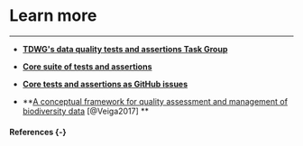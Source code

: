 # Learn more

***

* **<a href="https://www.tdwg.org/community/bdq/tg-2/" target="_blank">TDWG's data quality tests and assertions Task Group</a>**

* **<a href="https://docs.google.com/spreadsheets/d/1uwnUtcMSe88AytUt_mSepeLTz54tMvV9llO2pBnObhE" target="_blank">Core suite of tests and assertions</a>**

* **<a href="https://github.com/tdwg/bdq/projects/2" target="_blank">Core tests and assertions as GitHub issues</a>**

* **<a href="https://journals.plos.org/plosone/article?id=10.1371/journal.pone.0178731" target="_blank">A conceptual framework for quality assessment and management of biodiversity data</a> [@Veiga2017] **

#### References {-}
